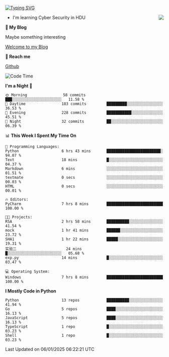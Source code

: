 [![Typing SVG](https://readme-typing-svg.herokuapp.com?font=Fira+Code&pause=1000&random=false&width=450&height=60&lines=Hello+%F0%9F%91%8B%F0%9F%8F%BB;I'm+JBNRZ)](https://git.io/typing-svg)

<a href="#">
  <img align="right" src="https://github-readme-stats.vercel.app/api?username=JBNRZ&show_icons=true&bg_color=15,f2f7fd,E0EAFC" />
</a>

- I'm learning Cyber Security in HDU

 **🌱 My Blog**

Maybe something interesting

[Welcome to my Blog](https://jbnrz.com.cn/)

 **💬 Reach me** 

[Github](https://github.com/JBNRZ)


<!--START_SECTION:waka-->
![Code Time](http://img.shields.io/badge/Code%20Time-809%20hrs%2048%20mins-blue)

**I'm a Night 🦉** 

```text
🌞 Morning                58 commits          ███░░░░░░░░░░░░░░░░░░░░░░   11.58 % 
🌆 Daytime                183 commits         █████████░░░░░░░░░░░░░░░░   36.53 % 
🌃 Evening                228 commits         ███████████░░░░░░░░░░░░░░   45.51 % 
🌙 Night                  32 commits          ██░░░░░░░░░░░░░░░░░░░░░░░   06.39 % 
```


📊 **This Week I Spent My Time On** 

```text
💬 Programming Languages: 
Python                   6 hrs 43 mins       ████████████████████████░   94.07 % 
Text                     18 mins             █░░░░░░░░░░░░░░░░░░░░░░░░   04.37 % 
Markdown                 6 mins              ░░░░░░░░░░░░░░░░░░░░░░░░░   01.51 % 
textmate                 0 secs              ░░░░░░░░░░░░░░░░░░░░░░░░░   00.03 % 
HTML                     0 secs              ░░░░░░░░░░░░░░░░░░░░░░░░░   00.01 % 

🔥 Editors: 
PyCharm                  7 hrs 8 mins        █████████████████████████   100.00 % 

🐱‍💻 Projects: 
RSA                      2 hrs 58 mins       ██████████░░░░░░░░░░░░░░░   41.54 % 
mock                     1 hr 41 mins        ██████░░░░░░░░░░░░░░░░░░░   23.72 % 
SHA1                     1 hr 22 mins        █████░░░░░░░░░░░░░░░░░░░░   19.31 % 
实验二                      24 mins             █░░░░░░░░░░░░░░░░░░░░░░░░   05.68 % 
exp.py                   14 mins             █░░░░░░░░░░░░░░░░░░░░░░░░   03.47 % 

💻 Operating System: 
Windows                  7 hrs 8 mins        █████████████████████████   100.00 % 
```

**I Mostly Code in Python** 

```text
Python                   13 repos            ██████████░░░░░░░░░░░░░░░   41.94 % 
Go                       5 repos             ████░░░░░░░░░░░░░░░░░░░░░   16.13 % 
JavaScript               5 repos             ████░░░░░░░░░░░░░░░░░░░░░   16.13 % 
TypeScript               1 repo              █░░░░░░░░░░░░░░░░░░░░░░░░   03.23 % 
Shell                    1 repo              █░░░░░░░░░░░░░░░░░░░░░░░░   03.23 % 
```




 Last Updated on 06/01/2025 06:22:21 UTC
<!--END_SECTION:waka-->
